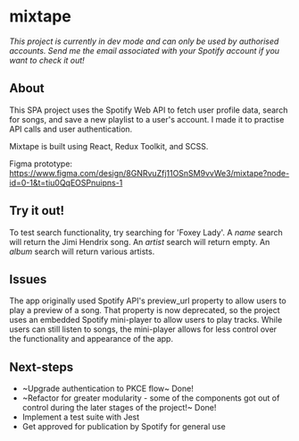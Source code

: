  # mixtape

 *This project is currently in dev mode and can only be used by authorised accounts. Send me the email associated with your Spotify account if you want to check it out!*
 
 ## About
 This SPA project uses the Spotify Web API to fetch user profile data, search for songs, and save a new playlist to a user's account. I made it to practise API calls and user authentication.  
 
 Mixtape is built using React, Redux Toolkit, and SCSS.  
 
 Figma prototype: https://www.figma.com/design/8GNRvuZfj11OSnSM9vvWe3/mixtape?node-id=0-1&t=tiu0QqEOSPnuipns-1
 ## Try it out!
 To test search functionality, try searching for 'Foxey Lady'. A *name* search will return the Jimi Hendrix song. An *artist* search will return empty. An *album* search will return various artists.
 ## Issues
 The app originally used Spotify API's preview_url property to allow users to play a preview of a song. 
 That property is now deprecated, so the project uses an embedded Spotify mini-player to allow users to play tracks. 
 While users can still listen to songs, the mini-player allows for less control over the functionality and appearance of the app.
 ## Next-steps
 * ~Upgrade authentication to PKCE flow~ Done!
 * ~Refactor for greater modularity - some of the components got out of control during the later stages of the project!~ Done!
 * Implement a test suite with Jest
 * Get approved for publication by Spotify for general use
